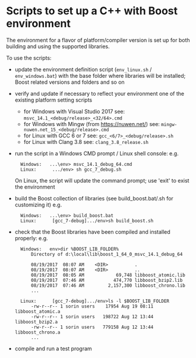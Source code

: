 # Scripts to set up a C++ with Boost environment

The environment for a flavor of platform/compiler version is set up for both building and using the
supported libraries.

To use the scripts:
- update the environment definition script (`env_linux.sh` / `env_windows.bat`) with the base folder
    where libraries will be installed; Boost related versions and folders and so on
- verify and update if necessary to reflect your environment one of the existing platform setting scripts
    - for Windows with Visual Studio 2017 see: `msvc_14.1_<debug/release>_<32/64>.cmd`
    - for Windows with Mingw (from https://nuwen.net/) see: `mingw-nuwen.net_15_<debug/release>.cmd`
    - for Linux with GCC 6 or 7 see: `gcc_<6/7>_<debug/release>.sh`
    - for Linux with Clang 3.8 see: `clang_3.8_release.sh`
- run the script in a Windows CMD prompt / Linux shell console:
    e.g.
    
        Windows:   ...\env> msvc_14.1_debug_64.cmd
        Linux:      .../env> sh gcc_7_debug.sh
    On Linux, the script will update the command prompt; use 'exit' to exist the environment
- build the Boost collection of libraries (see build_boost.bat/.sh for customizing it)
    e.g.
    
        Windows:   ...\env> build_boost.bat
        Linux:      [gcc_7-debug].../env>sh build_boost.sh
- check that the Boost libraries have been compiled and installed properly:
    e.g.
    
        Windows:   env>dir %BOOST_LIB_FOLDER%
            Directory of d:\local\lib\boost_1_64_0_msvc_14.1_debug_64

            08/19/2017  08:07 AM    <DIR>          .
            08/19/2017  08:07 AM    <DIR>          ..
            08/19/2017  08:05 AM            69,748 libboost_atomic.lib
            08/19/2017  07:46 AM           474,770 libboost_bzip2.lib
            08/19/2017  07:46 AM         2,157,300 libboost_chrono.lib
            ...

        Linux:      [gcc_7-debug].../env>ls -l $BOOST_LIB_FOLDER
            -rw-r--r-- 1 sorin users    17954 Aug 19 08:11 libboost_atomic.a
            -rw-r--r-- 1 sorin users   198722 Aug 12 13:44 libboost_bzip2.a
            -rw-r--r-- 1 sorin users   779158 Aug 12 13:44 libboost_chrono.a
            ...
- compile and run a test program

